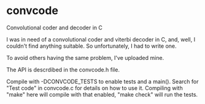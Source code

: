 # convcode
Convolutional coder and decoder in C

I was in need of a convolutional coder and viterbi decoder in C, and,
well, I couldn't find anything suitable.  So unfortunately, I had to
write one.

To avoid others having the same problem, I've uploaded mine.

The API is descrdibed in the convcode.h file.

Compile with -DCONVCODE_TESTS to enable tests and a main().  Search
for "Test code" in convcode.c for details on how to use it.  Compiling
with "make" here will compile with that enabled, "make check" will run
the tests.
